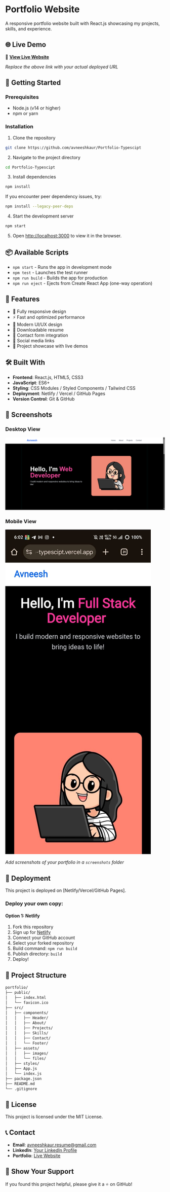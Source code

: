 # Portfolio Website

A responsive portfolio website built with React.js showcasing my projects, skills, and experience.

## 🌐 Live Demo

🔗 **[View Live Website](https://my-portfolio-site.netlify.app)**

*Replace the above link with your actual deployed URL*

## 🚀 Getting Started

### Prerequisites
- Node.js (v14 or higher)
- npm or yarn

### Installation

1. Clone the repository
```bash
git clone https://github.com/avneeshkaur/Portfolio-Typescipt
```

2. Navigate to the project directory
```bash
cd Portfolio-Typescipt
```

3. Install dependencies
```bash
npm install
```

If you encounter peer dependency issues, try:
```bash
npm install --legacy-peer-deps
```

4. Start the development server
```bash
npm start
```

5. Open [http://localhost:3000](http://localhost:3000) to view it in the browser.

## 📦 Available Scripts

- `npm start` - Runs the app in development mode
- `npm test` - Launches the test runner
- `npm run build` - Builds the app for production
- `npm run eject` - Ejects from Create React App (one-way operation)

## 🎯 Features

- 📱 Fully responsive design
- ⚡ Fast and optimized performance
- 🎨 Modern UI/UX design
- 📄 Downloadable resume
- 📧 Contact form integration
- 🔗 Social media links
- 💼 Project showcase with live demos

## 🛠️ Built With

- **Frontend**: React.js, HTML5, CSS3
- **JavaScript**: ES6+
- **Styling**: CSS Modules / Styled Components / Tailwind CSS
- **Deployment**: Netlify / Vercel / GitHub Pages
- **Version Control**: Git & GitHub

## 📸 Screenshots

### Desktop View
![Desktop Screenshot](./screenshots/desktop.png)

### Mobile View
![Mobile Screenshot](./screenshots/mobile.jpg)

*Add screenshots of your portfolio in a `screenshots` folder*

## 🚀 Deployment

This project is deployed on [Netlify/Vercel/GitHub Pages]. 

### Deploy your own copy:

#### Option 1: Netlify
1. Fork this repository
2. Sign up for [Netlify](https://netlify.com)
3. Connect your GitHub account
4. Select your forked repository
5. Build command: `npm run build`
6. Publish directory: `build`
7. Deploy!

## 📁 Project Structure

```
portfolio/
├── public/
│   ├── index.html
│   └── favicon.ico
├── src/
│   ├── components/
│   │   ├── Header/
│   │   ├── About/
│   │   ├── Projects/
│   │   ├── Skills/
│   │   ├── Contact/
│   │   └── Footer/
│   ├── assets/
│   │   ├── images/
│   │   └── files/
│   ├── styles/
│   ├── App.js
│   └── index.js
├── package.json
├── README.md
└── .gitignore
```

## 📄 License

This project is licensed under the MIT License.

## 📞 Contact

- **Email**: avneeshkaur.resume@gmail.com
- **LinkedIn**: [Your LinkedIn Profile](https://www.linkedin.com/in/avneeshkaur-dev/)
- **Portfolio**: [Live Website](https://avneesh-kaur-portfolio.netlify.app/)

## 🌟 Show Your Support

If you found this project helpful, please give it a ⭐ on GitHub!
